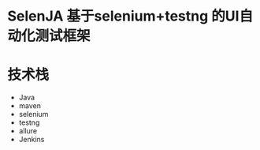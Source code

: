 # SelenJA  基于selenium+testng 的UI自动化测试框架
# 技术栈
  - Java
  - maven
  - selenium
  - testng
  - allure
  - Jenkins
